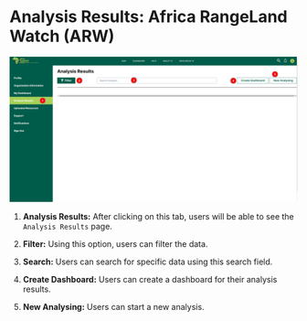 # Analysis Results: Africa RangeLand Watch (ARW)

[![Analysis Results Page](./img/analysis-results-img-1.png)](./img/analysis-results-img-1.png)

1. **Analysis Results:** After clicking on this tab, users will be able to see the `Analysis Results` page.

2. **Filter:** Using this option, users can filter the data.

3. **Search:** Users can search for specific data using this search field.

4. **Create Dashboard:** Users can create a dashboard for their analysis results.

5. **New Analysing:** Users can start a new analysis.

